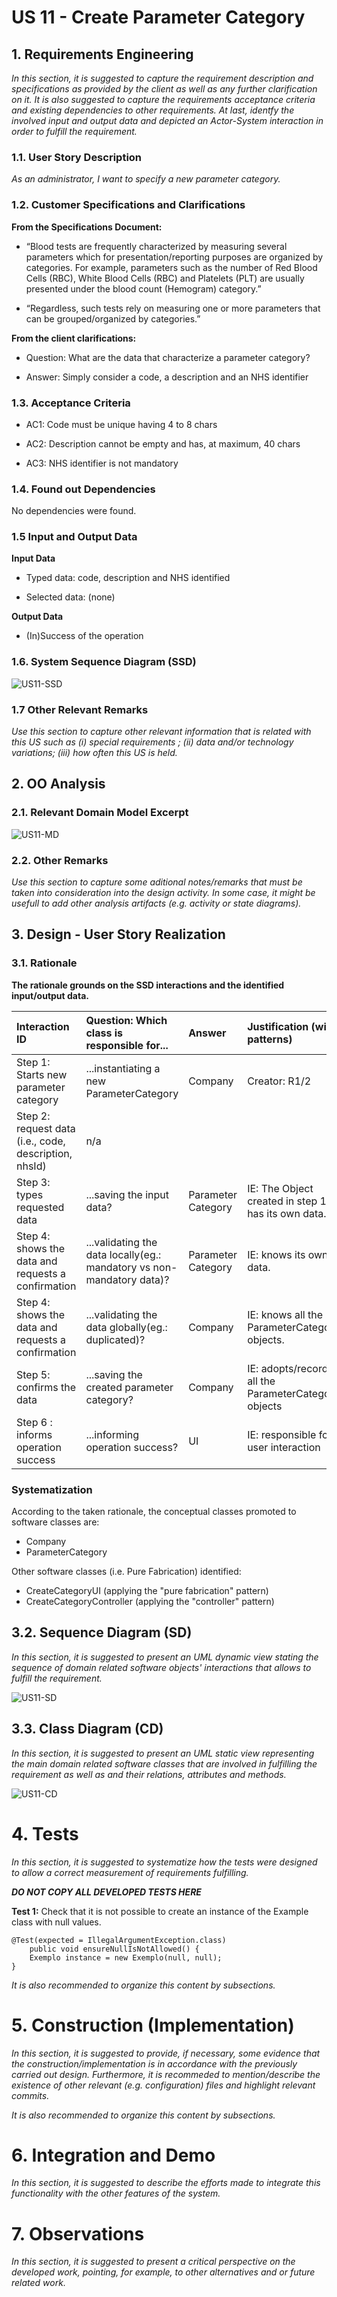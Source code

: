 # US 11 - Create Parameter Category

## 1. Requirements Engineering

*In this section, it is suggested to capture the requirement description and specifications as provided by the client as well as any further clarification on it. It is also suggested to capture the requirements acceptance criteria and existing dependencies to other requirements. At last, identfy the involved input and output data and depicted an Actor-System interaction in order to fulfill the requirement.*


### 1.1. User Story Description

*As an administrator, I want to specify a new parameter category.*

### 1.2. Customer Specifications and Clarifications 

**From the Specifications Document:**

* “Blood tests are frequently characterized by measuring several parameters which for presentation/reporting purposes are organized
by categories. For example, parameters such as the number of Red Blood Cells (RBC), White Blood Cells (RBC) and Platelets (PLT) are
usually presented under the blood count (Hemogram) category.”
  

* “Regardless, such tests rely on measuring one or more parameters that can be grouped/organized by categories.”
  
**From the client clarifications:**
* Question: What are the data that characterize a parameter category?

* Answer: Simply consider a code, a description and an NHS identifier

### 1.3. Acceptance Criteria

* AC1: Code must be unique having 4 to 8 chars

* AC2: Description cannot be empty and has, at maximum, 40 chars

* AC3: NHS identifier is not mandatory

### 1.4. Found out Dependencies

No dependencies were found.

### 1.5 Input and Output Data

**Input Data**

* Typed data: code, description and NHS identified

* Selected data: (none)

**Output Data**
* (In)Success of the operation

### 1.6. System Sequence Diagram (SSD)

![US11-SSD](US11-SSD.svg)


### 1.7 Other Relevant Remarks

*Use this section to capture other relevant information that is related with this US such as (i) special requirements ; (ii) data and/or technology variations; (iii) how often this US is held.* 


## 2. OO Analysis

### 2.1. Relevant Domain Model Excerpt

![US11-MD](US11-MD.svg)

### 2.2. Other Remarks

*Use this section to capture some aditional notes/remarks that must be taken into consideration into the design activity. In some case, it might be usefull to add other analysis artifacts (e.g. activity or state diagrams).* 



## 3. Design - User Story Realization 

### 3.1. Rationale

**The rationale grounds on the SSD interactions and the identified input/output data.**

| Interaction ID  | Question: Which class is responsible for... | Answer  | Justification (with patterns)  |
|:-------------  |:--------------------- |:------------|:---------------------------- |
| Step 1: Starts new parameter category		 |...instantiating a new ParameterCategory| Company| Creator: R1/2                              |
| Step 2: request data (i.e., code, description, nhsId)| n/a |              |                              |
| Step 3: types requested data 		 |	...saving the input data?| Parameter Category             |      IE: The Object created in step 1 has its own data. |
| Step 4: shows the data and requests a confirmation  |	...validating the data locally(eg.: mandatory vs non-mandatory data)? |Parameter Category           |IE: knows its own data.  |
| Step 4: shows the data and requests a confirmation  |	...validating the data globally(eg.: duplicated)? |Company          |IE: knows all the ParameterCategory objects.  |
| Step 5: confirms the data 		 | ...saving the created parameter category?| Company             |  IE: adopts/records all the ParameterCategory objects                   |
| Step 6 : informs operation success 		 |	...informing operation success?						 |      UI       |  IE: responsible for user interaction                            |              

### Systematization ##

According to the taken rationale, the conceptual classes promoted to software classes are: 

 * Company
 * ParameterCategory
 

Other software classes (i.e. Pure Fabrication) identified: 
 * CreateCategoryUI (applying the "pure fabrication" pattern)
 * CreateCategoryController (applying the "controller" pattern)

## 3.2. Sequence Diagram (SD)

*In this section, it is suggested to present an UML dynamic view stating the sequence of domain related software objects' interactions that allows to fulfill the requirement.* 

![US11-SD](US11-SD.svg)

## 3.3. Class Diagram (CD)

*In this section, it is suggested to present an UML static view representing the main domain related software classes that are involved in fulfilling the requirement as well as and their relations, attributes and methods.*

![US11-CD](US11-CD.svg)

# 4. Tests 
*In this section, it is suggested to systematize how the tests were designed to allow a correct measurement of requirements fulfilling.* 

**_DO NOT COPY ALL DEVELOPED TESTS HERE_**

**Test 1:** Check that it is not possible to create an instance of the Example class with null values. 

	@Test(expected = IllegalArgumentException.class)
		public void ensureNullIsNotAllowed() {
		Exemplo instance = new Exemplo(null, null);
	}

*It is also recommended to organize this content by subsections.* 

# 5. Construction (Implementation)

*In this section, it is suggested to provide, if necessary, some evidence that the construction/implementation is in accordance with the previously carried out design. Furthermore, it is recommeded to mention/describe the existence of other relevant (e.g. configuration) files and highlight relevant commits.*

*It is also recommended to organize this content by subsections.* 

# 6. Integration and Demo 

*In this section, it is suggested to describe the efforts made to integrate this functionality with the other features of the system.*


# 7. Observations

*In this section, it is suggested to present a critical perspective on the developed work, pointing, for example, to other alternatives and or future related work.*





